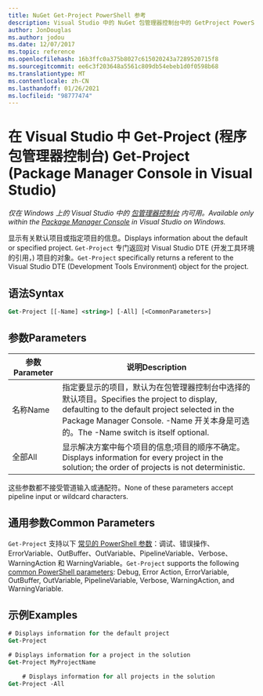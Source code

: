```yaml
---
title: NuGet Get-Project PowerShell 参考
description: Visual Studio 中的 NuGet 包管理器控制台中的 GetProject PowerShell 命令参考。
author: JonDouglas
ms.author: jodou
ms.date: 12/07/2017
ms.topic: reference
ms.openlocfilehash: 16b3ffc0a375b8027c615020243a7289520715f8
ms.sourcegitcommit: ee6c3f203648a5561c809db54ebeb1d0f0598b68
ms.translationtype: MT
ms.contentlocale: zh-CN
ms.lasthandoff: 01/26/2021
ms.locfileid: "98777474"
---
```

# <a name="get-project-package-manager-console-in-visual-studio"></a><span data-ttu-id="6804d-103">在 Visual Studio 中 Get-Project (程序包管理器控制台) </span><span class="sxs-lookup"><span data-stu-id="6804d-103">Get-Project (Package Manager Console in Visual Studio)</span></span>

<span data-ttu-id="6804d-104">*仅在 Windows 上的 Visual Studio 中的 [包管理器控制台](../../consume-packages/install-use-packages-powershell.md) 内可用。*</span><span class="sxs-lookup"><span data-stu-id="6804d-104">*Available only within the [Package Manager Console](../../consume-packages/install-use-packages-powershell.md) in Visual Studio on Windows.*</span></span>

<span data-ttu-id="6804d-105">显示有关默认项目或指定项目的信息。</span><span class="sxs-lookup"><span data-stu-id="6804d-105">Displays information about the default or specified project.</span></span> <span data-ttu-id="6804d-106">`Get-Project` 专门返回对 Visual Studio DTE (开发工具环境的引用，) 项目的对象。</span><span class="sxs-lookup"><span data-stu-id="6804d-106">`Get-Project` specifically returns a referent to the Visual Studio DTE (Development Tools Environment) object for the project.</span></span>

## <a name="syntax"></a><span data-ttu-id="6804d-107">语法</span><span class="sxs-lookup"><span data-stu-id="6804d-107">Syntax</span></span>

```ps
Get-Project [[-Name] <string>] [-All] [<CommonParameters>]
```

## <a name="parameters"></a><span data-ttu-id="6804d-108">参数</span><span class="sxs-lookup"><span data-stu-id="6804d-108">Parameters</span></span>

| <span data-ttu-id="6804d-109">参数</span><span class="sxs-lookup"><span data-stu-id="6804d-109">Parameter</span></span> | <span data-ttu-id="6804d-110">说明</span><span class="sxs-lookup"><span data-stu-id="6804d-110">Description</span></span> |
| --- | --- |
| <span data-ttu-id="6804d-111">名称</span><span class="sxs-lookup"><span data-stu-id="6804d-111">Name</span></span> | <span data-ttu-id="6804d-112">指定要显示的项目，默认为在包管理器控制台中选择的默认项目。</span><span class="sxs-lookup"><span data-stu-id="6804d-112">Specifies the project to display, defaulting to the default project selected in the Package Manager Console.</span></span> <span data-ttu-id="6804d-113">-Name 开关本身是可选的。</span><span class="sxs-lookup"><span data-stu-id="6804d-113">The -Name switch is itself optional.</span></span> |
| <span data-ttu-id="6804d-114">全部</span><span class="sxs-lookup"><span data-stu-id="6804d-114">All</span></span> | <span data-ttu-id="6804d-115">显示解决方案中每个项目的信息;项目的顺序不确定。</span><span class="sxs-lookup"><span data-stu-id="6804d-115">Displays information for every project in the solution; the order of projects is not deterministic.</span></span> |

<span data-ttu-id="6804d-116">这些参数都不接受管道输入或通配符。</span><span class="sxs-lookup"><span data-stu-id="6804d-116">None of these parameters accept pipeline input or wildcard characters.</span></span>

## <a name="common-parameters"></a><span data-ttu-id="6804d-117">通用参数</span><span class="sxs-lookup"><span data-stu-id="6804d-117">Common Parameters</span></span>

<span data-ttu-id="6804d-118">`Get-Project` 支持以下 [常见的 PowerShell 参数](/powershell/module/microsoft.powershell.core/about/about_commonparameters)：调试、错误操作、ErrorVariable、OutBuffer、OutVariable、PipelineVariable、Verbose、WarningAction 和 WarningVariable。</span><span class="sxs-lookup"><span data-stu-id="6804d-118">`Get-Project` supports the following [common PowerShell parameters](/powershell/module/microsoft.powershell.core/about/about_commonparameters): Debug, Error Action, ErrorVariable, OutBuffer, OutVariable, PipelineVariable, Verbose, WarningAction, and WarningVariable.</span></span>

## <a name="examples"></a><span data-ttu-id="6804d-119">示例</span><span class="sxs-lookup"><span data-stu-id="6804d-119">Examples</span></span>

```ps
# Displays information for the default project
Get-Project

# Displays information for a project in the solution
Get-Project MyProjectName

    # Displays information for all projects in the solution
Get-Project -All
```